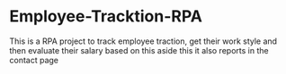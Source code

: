 # Employee-Tracktion-RPA
This is a RPA project to track employee traction, get their work style and then evaluate their salary based on this aside this it also reports in the contact page
